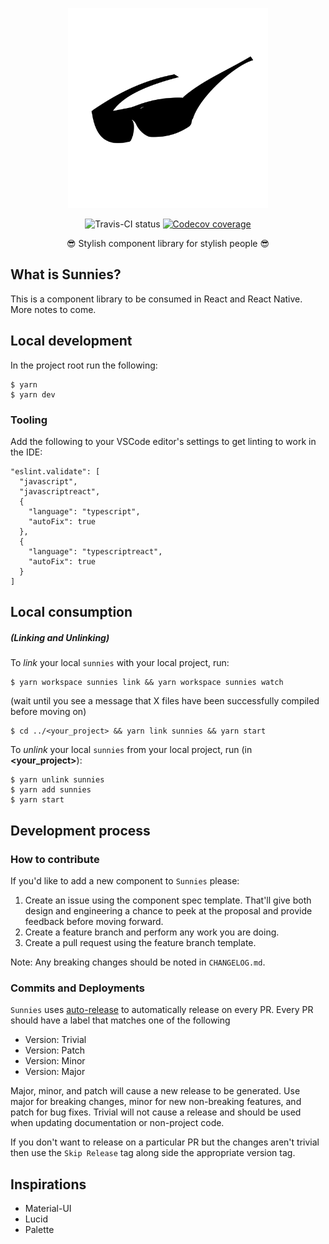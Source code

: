 <p align="center">
  <a href="http://sunnies.com">
    <img src="https://github.com/hardquar/sunnies/blob/master/packages/sunnies/assets/img/icon-large.png?raw=true" width="320" alt="Sunnies logo"/>
  </a>
</p>

<p align="center">
<img src="https://travis-ci.com/sunnies/example.svg?branch=master" alt="Travis-CI status" height="18">
<a href="https://codecov.io/gh/sunnies/example?branch=master">
  <img src="https://codecov.io/gh/sunnies/example/coverage.svg?branch=master" alt="Codecov coverage" height="18">
</a>
</p>

<p align="center">
😎 Stylish component library for stylish people 😎
</p>

## What is Sunnies?

This is a component library to be consumed in React and React Native. More notes to come.

## Local development

In the project root run the following:

```
$ yarn
$ yarn dev
```

### Tooling

Add the following to your VSCode editor's settings to get linting to work in the IDE:

```
"eslint.validate": [
  "javascript",
  "javascriptreact",
  {
    "language": "typescript",
    "autoFix": true
  },
  {
    "language": "typescriptreact",
    "autoFix": true
  }
]
```

## Local consumption

##### (Linking and Unlinking)

To _link_ your local `sunnies` with your local project, run:

```
$ yarn workspace sunnies link && yarn workspace sunnies watch
```
(wait until you see a message that X files have been successfully compiled before moving on)

```
$ cd ../<your_project> && yarn link sunnies && yarn start
```
To _unlink_ your local `sunnies` from your local project, run (in **<your_project>**):

```
$ yarn unlink sunnies
$ yarn add sunnies
$ yarn start
```

## Development process

### How to contribute

If you'd like to add a new component to `Sunnies` please:

1. Create an issue using the component spec template. That'll give both design and engineering a chance to peek at the proposal and provide feedback before moving forward.
2. Create a feature branch and perform any work you are doing.
3. Create a pull request using the feature branch template.

Note: Any breaking changes should be noted in `CHANGELOG.md`.

### Commits and Deployments

`Sunnies` uses [auto-release](https://github.com/intuit/auto-release#readme) to automatically release on every PR. Every PR should have a label that matches one of the following

- Version: Trivial
- Version: Patch
- Version: Minor
- Version: Major

Major, minor, and patch will cause a new release to be generated. Use major for breaking changes, minor for new non-breaking features,
and patch for bug fixes. Trivial will not cause a release and should be used when updating documentation or non-project code.

If you don't want to release on a particular PR but the changes aren't trivial then use the `Skip Release` tag along side the appropriate version tag.


## Inspirations

* Material-UI
* Lucid
* Palette
